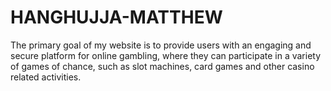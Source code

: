 # HANGHUJJA-MATTHEW
The primary goal of my website is to provide users with an engaging and secure platform for online gambling, where they can participate in a variety of games of chance, such as slot machines, card games and other casino related activities.
